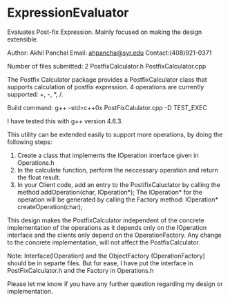 # ExpressionEvaluator
Evaluates Post-fix Expression. Mainly focused on making the design extensible.

Author:	Akhil Panchal
Email: 	ahpancha@syr.edu
Contact:(408)921-0371

Number of files submitted: 2
	PostfixCalculator.h
	PostfixCalculator.cpp

The Postfix Calculator package provides a PostfixCalculator class that
supports calculation of postfix expression. 4 operations are currently
supported: +, -, *, /.

Build command:
	g++ -std=c++0x PostFixCalulator.cpp -D TEST_EXEC

I have tested this with g++ version 4.6.3.

This utility can be extended easily to support more operations, by doing the 
following steps:

1. Create a class that implements the IOperation interface given in Operations.h
2. In the calculate function, perform the neccessary operation and return the float result.
3. In your Client code, add an entry to the PostifixCaluclator by calling the method
	addOperation(char, IOperation*);
The IOperation* for the operation will be generated by calling the Factory method:
	IOperation* createOperation(char);

This design makes the PostfixCalculator independent of the concrete implementation of 
the operations as it depends only on the IOperation interface and the clients only 
depend on the OperationFactory.
Any change to the concrete implementation, will not affect the PostfixCalculator.

Note:
	Interface(IOperation) and the ObjectFactory (OperationFactory) should be in separte files.
	But for ease, I have put the interface in PostFixCalculator.h and the Factory in Operations.h


Please let me know if you have any further question regarding my design or implementation.

